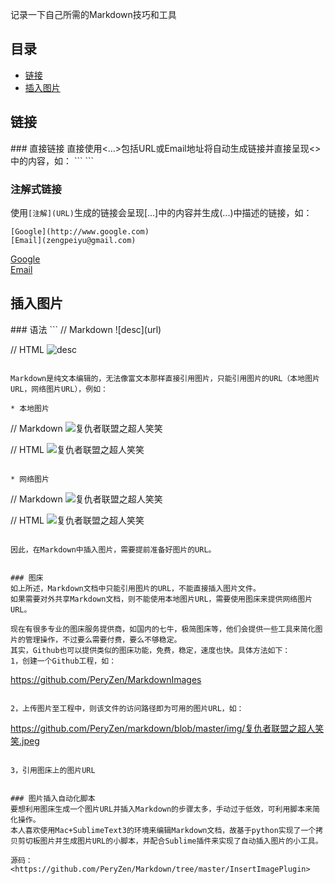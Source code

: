 记录一下自己所需的Markdown技巧和工具

## 目录
- [链接](#9)
- [插入图片](#10)

<h2 id="9">链接</h2>
### 直接链接
直接使用<...>包括URL或Email地址将自动生成链接并直接呈现<>中的内容，如：
```
<http://www.google.com>
<zengpeiyu@gmail.com>
```
<http://www.google.com>  
<zengpeiyu@gmail.com>

### 注解式链接
使用```[注解](URL)```生成的链接会呈现[...]中的内容并生成(...)中描述的链接，如：
```
[Google](http://www.google.com)
[Email](zengpeiyu@gmail.com)
```
[Google](http://www.google.com)  
[Email](zengpeiyu@gmail.com)

<h2 id="10">插入图片</h2>
### 语法
```
// Markdown
![desc](url)

// HTML
<img alt="desc" src="url">
```

Markdown是纯文本编辑的，无法像富文本那样直接引用图片，只能引用图片的URL（本地图片URL，网络图片URL），例如：

* 本地图片
```
// Markdown
![复仇者联盟之超人笑笑](/Users/Pery/Pictures/复仇者联盟之超人笑笑.png)

// HTML
<img alt="复仇者联盟之超人笑笑" src="/Users/Pery/Pictures/复仇者联盟之超人笑笑.png">
```

* 网络图片
```
// Markdown
![复仇者联盟之超人笑笑](https://github.com/PeryZen/MarkdownImages/blob/master/复仇者联盟之超人笑笑.jpeg)

// HTML
<img alt="复仇者联盟之超人笑笑" src="https://github.com/PeryZen/MarkdownImages/blob/master/复仇者联盟之超人笑笑.jpeg">
```

因此，在Markdown中插入图片，需要提前准备好图片的URL。


### 图床
如上所述，Markdown文档中只能引用图片的URL，不能直接插入图片文件。
如果需要对外共享Markdown文档，则不能使用本地图片URL，需要使用图床来提供网络图片URL。

现在有很多专业的图床服务提供商，如国内的七牛，极简图床等，他们会提供一些工具来简化图片的管理操作，不过要么需要付费，要么不够稳定。
其实，Github也可以提供类似的图床功能，免费，稳定，速度也快。具体方法如下：  
1，创建一个Github工程，如：  
```
https://github.com/PeryZen/MarkdownImages
```

2，上传图片至工程中，则该文件的访问路径即为可用的图片URL，如：
```
https://github.com/PeryZen/markdown/blob/master/img/复仇者联盟之超人笑笑.jpeg
```

3，引用图床上的图片URL


### 图片插入自动化脚本
要想利用图床生成一个图片URL并插入Markdown的步骤太多，手动过于低效，可利用脚本来简化操作。  
本人喜欢使用Mac+SublimeText3的环境来编辑Markdown文档，故基于python实现了一个拷贝剪切板图片并生成图片URL的小脚本，并配合Sublime插件来实现了自动插入图片的小工具。

源码：<https://github.com/PeryZen/Markdown/tree/master/InsertImagePlugin>  



